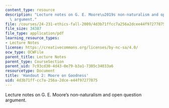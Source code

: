 ```yaml
---
content_type: resource
description: "Lecture notes on G. E. Moore\u2019s non-naturalism and open question\
  \ argument."
file: /courses/24-231-ethics-fall-2009/4d3b71ffcc7a256a2dcee44f97277875_MIT24_231F09_lec03.pdf
file_size: 34387
file_type: application/pdf
learning_resource_types:
- Lecture Notes
license: https://creativecommons.org/licenses/by-nc-sa/4.0/
ocw_type: OCWFile
parent_title: Lecture Notes
parent_type: CourseSection
parent_uid: 7c93cd30-4d43-0e79-b3a1-7385c34033a6
resourcetype: Document
title: 'Handout 2: Moore on Goodness'
uid: 4d3b71ff-cc7a-256a-2dce-e44f97277875
---
```

Lecture notes on G. E. Moore’s non-naturalism and open question argument.